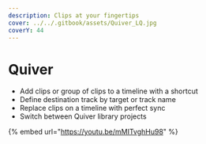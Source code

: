 ```yaml
---
description: Clips at your fingertips
cover: ../../.gitbook/assets/Quiver_LQ.jpg
coverY: 44
---
```


# Quiver

* Add clips or group of clips to a timeline with a shortcut
* Define destination track by target or track name
* Replace clips on a timeline with perfect sync
* Switch between Quiver library projects

{% embed url="https://youtu.be/mMITvghHu98" %}
